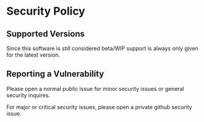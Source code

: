 # Security Policy

## Supported Versions

Since this software is still considered beta/WIP support is always only given for the latest version.

## Reporting a Vulnerability

Please open a normal public issue for minor security issues or general security inquires.

For major or critical security issues, please open a private github security issue.